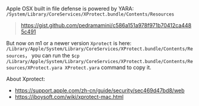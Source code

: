 
Apple OSX built in file defense is powered by YARA: `/System/Library/CoreServices/XProtect.bundle/Contents/Resources`
> https://gist.github.com/pedramamini/c586a151a978f971b70412ca4485c491

But now on m1 or a newer version `Xprotect` is here: `/Library/Apple/System/Library/CoreServices/XProtect.bundle/Contents/Resources`， you can run the `$cp /Library/Apple/System/Library/CoreServices/XProtect.bundle/Contents/Resources/XProtect.yara XProtect.yara` command to copy it.

About Xprotect: 
- https://support.apple.com/zh-cn/guide/security/sec469d47bd8/web
- https://iboysoft.com/wiki/xprotect-mac.html